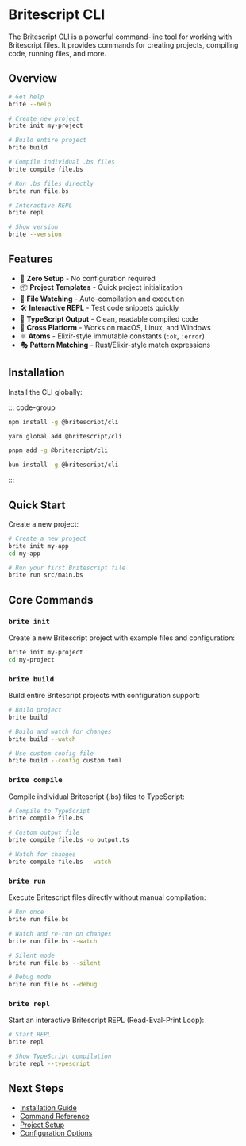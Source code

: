 # Britescript CLI

The Britescript CLI is a powerful command-line tool for working with Britescript files. It provides commands for creating projects, compiling code, running files, and more.

## Overview

```bash
# Get help
brite --help

# Create new project
brite init my-project

# Build entire project
brite build

# Compile individual .bs files
brite compile file.bs

# Run .bs files directly
brite run file.bs

# Interactive REPL
brite repl

# Show version
brite --version
```

## Features

- 🚀 **Zero Setup** - No configuration required
- 📦 **Project Templates** - Quick project initialization
- 🔄 **File Watching** - Auto-compilation and execution
- 🛠 **Interactive REPL** - Test code snippets quickly
- 🎯 **TypeScript Output** - Clean, readable compiled code
- 📱 **Cross Platform** - Works on macOS, Linux, and Windows
- ⚛️ **Atoms** - Elixir-style immutable constants (`:ok`, `:error`)
- 🎭 **Pattern Matching** - Rust/Elixir-style match expressions

## Installation

Install the CLI globally:

::: code-group
```bash [npm]
npm install -g @britescript/cli
```

```bash [yarn]
yarn global add @britescript/cli
```

```bash [pnpm]
pnpm add -g @britescript/cli
```

```bash [bun]
bun install -g @britescript/cli
```
:::

## Quick Start

Create a new project:

```bash
# Create a new project
brite init my-app
cd my-app

# Run your first Britescript file
brite run src/main.bs
```

## Core Commands

### `brite init`

Create a new Britescript project with example files and configuration:

```bash
brite init my-project
cd my-project
```

### `brite build`

Build entire Britescript projects with configuration support:

```bash
# Build project
brite build

# Build and watch for changes
brite build --watch

# Use custom config file
brite build --config custom.toml
```

### `brite compile`

Compile individual Britescript (.bs) files to TypeScript:

```bash
# Compile to TypeScript
brite compile file.bs

# Custom output file
brite compile file.bs -o output.ts

# Watch for changes
brite compile file.bs --watch
```

### `brite run`

Execute Britescript files directly without manual compilation:

```bash
# Run once
brite run file.bs

# Watch and re-run on changes
brite run file.bs --watch

# Silent mode
brite run file.bs --silent

# Debug mode
brite run file.bs --debug
```

### `brite repl`

Start an interactive Britescript REPL (Read-Eval-Print Loop):

```bash
# Start REPL
brite repl

# Show TypeScript compilation
brite repl --typescript
```

## Next Steps

- [Installation Guide](/cli/installation)
- [Command Reference](/cli/commands)
- [Project Setup](/cli/project-setup)
- [Configuration Options](/cli/configuration)